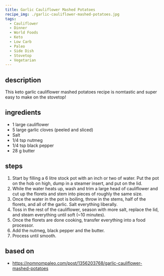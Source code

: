 ```yaml
---
title: Garlic Cauliflower Mashed Potatoes
recipe_img: ./garlic-cauliflower-mashed-potatoes.jpg
tags:
  - Cauliflower
  - Dinner
  - World Foods
  - Keto
  - Low Carb
  - Paleo
  - Side Dish
  - Stovetop
  - Vegetarian
---
```


## description

This keto garlic cauliflower mashed potatoes recipe is nomtastic and super easy to make on the stovetop!

## ingredients

- 1 large cauliflower
- 5 large garlic cloves (peeled and sliced)
- Salt
- 1/4 tsp nutmeg
- 1/4 tsp black pepper
- 28 g butter

## steps

1. Start by filling a 6 litre stock pot with an inch or two of water. Put the pot on the hob on high, dump in a steamer insert, and put on the lid.
2. While the water heats up, wash and trim a large head of cauliflower and cut up the florets and stem into pieces of roughly the same size.
3. Once the water in the pot is boiling, throw in the stems, half of the florets, and all of the garlic. Salt everything liberally.
4. Toss in the rest of the cauliflower, season with more salt, replace the lid, and steam everything until soft (~10 minutes).
5. Once the florets are done cooking, transfer everything into a food processor.
6. Add the nutmeg, black pepper and the butter.
7. Process until smooth.

## based on

- https://nomnompaleo.com/post/1356203768/garlic-cauliflower-mashed-potatoes
